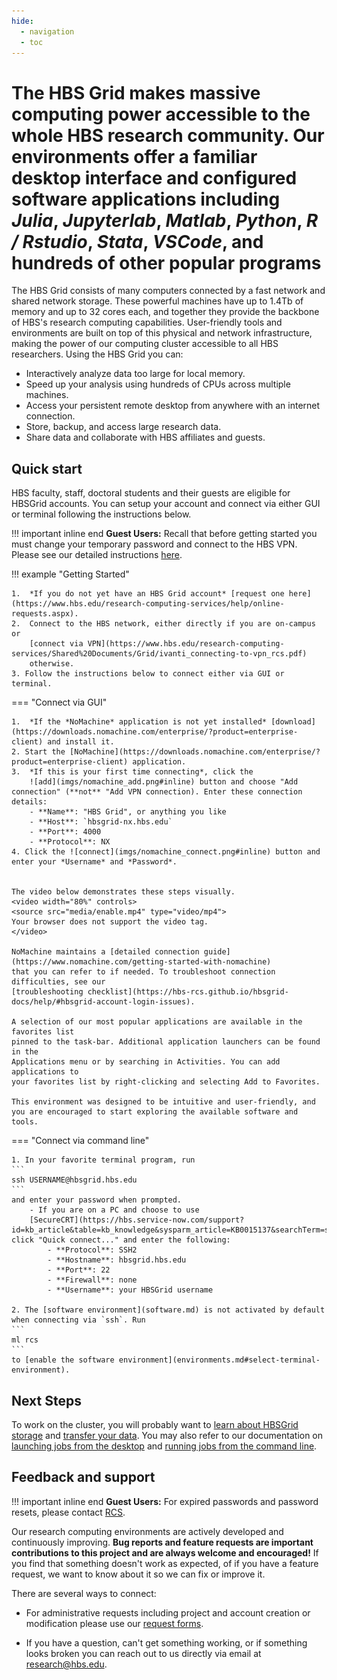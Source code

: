```yaml
---
hide:
  - navigation
  - toc
---
```


# The HBS Grid makes massive computing power accessible to the whole HBS research community. Our environments offer a **familiar desktop interface** and **configured software applications** including *Julia*, *Jupyterlab*, *Matlab*, *Python*, *R / Rstudio*, *Stata*, *VSCode*, and hundreds of other popular programs

The HBS Grid consists of many computers connected by a fast
network and shared network storage. These powerful machines have up to 1.4Tb of
memory and up to 32 cores each, and together they provide the backbone
of HBS's research computing capabilities. User-friendly tools and environments
are built on top of this physical and network infrastructure,
making the power of our computing cluster accessible to all HBS researchers.
Using the HBS Grid you can:

- Interactively analyze data too large for local memory.
- Speed up your analysis using hundreds of CPUs across multiple machines.
- Access your persistent remote desktop from anywhere with an internet connection.
- Store, backup, and access large research data.
- Share data and collaborate with HBS affiliates and guests.

## Quick start
   
HBS faculty, staff, doctoral students and their guests are eligible for HBSGrid accounts.
You can setup your account and connect via either GUI or terminal following the instructions below.

!!! important inline end
    **Guest Users:** Recall that before getting started you must change your temporary password and connect to the HBS VPN. Please see our detailed instructions [here](https://secure.hbs.edu/accountManagement/guest/research/new-member-instructions).

!!! example "Getting Started"

    1.  *If you do not yet have an HBS Grid account* [request one here](https://www.hbs.edu/research-computing-services/help/online-requests.aspx).
    2.  Connect to the HBS network, either directly if you are on-campus or
        [connect via VPN](https://www.hbs.edu/research-computing-services/Shared%20Documents/Grid/ivanti_connecting-to-vpn_rcs.pdf)
        otherwise.
    3. Follow the instructions below to connect either via GUI or terminal.

=== "Connect via GUI"

    1.  *If the *NoMachine* application is not yet installed* [download](https://downloads.nomachine.com/enterprise/?product=enterprise-client) and install it.
    2. Start the [NoMachine](https://downloads.nomachine.com/enterprise/?product=enterprise-client) application.    
    3.  *If this is your first time connecting*, click the
        ![add](imgs/nomachine_add.png#inline) button and choose "Add connection" (**not** "Add VPN connection). Enter these connection details:
        - **Name**: "HBS Grid", or anything you like
        - **Host**: `hbsgrid-nx.hbs.edu`
        - **Port**: 4000
        - **Protocol**: NX
    4. Click the ![connect](imgs/nomachine_connect.png#inline) button and enter your *Username* and *Password*.


    The video below demonstrates these steps visually.
    <video width="80%" controls>
    <source src="media/enable.mp4" type="video/mp4">
    Your browser does not support the video tag.
    </video>

    NoMachine maintains a [detailed connection guide](https://www.nomachine.com/getting-started-with-nomachine) 
    that you can refer to if needed. To troubleshoot connection difficulties, see our 
    [troubleshooting checklist](https://hbs-rcs.github.io/hbsgrid-docs/help/#hbsgrid-account-login-issues).

    A selection of our most popular applications are available in the favorites list
    pinned to the task-bar. Additional application launchers can be found in the
    Applications menu or by searching in Activities. You can add applications to
    your favorites list by right-clicking and selecting Add to Favorites.

    This environment was designed to be intuitive and user-friendly, and
    you are encouraged to start exploring the available software and tools. 

=== "Connect via command line"
    
    1. In your favorite terminal program, run
    ```
    ssh USERNAME@hbsgrid.hbs.edu
    ```
    and enter your password when prompted.
        - If you are on a PC and choose to use 
        [SecureCRT](https://hbs.service-now.com/support?id=kb_article&table=kb_knowledge&sysparm_article=KB0015137&searchTerm=securecrt), click "Quick connect..." and enter the following:
            - **Protocol**: SSH2
            - **Hostname**: hbsgrid.hbs.edu
            - **Port**: 22
            - **Firewall**: none
            - **Username**: your HBSGrid username

    2. The [software environment](software.md) is not activated by default when connecting via `ssh`. Run
    ```
    ml rcs
    ```
    to [enable the software environment](environments.md#select-terminal-environment).

## Next Steps

To work on the cluster, you will probably want to [learn about HBSGrid storage](storage.md) and
[transfer your data](syncfiles.md). You may also refer to our documentation on [launching jobs from the desktop](menulaunch.md) and [running jobs from the command line](commandline.md).

## Feedback and support

!!! important inline end
    **Guest Users:** For expired passwords and password resets, please contact [RCS](mailto:research@hbs.edu).

Our research computing environments are actively developed and
continuously improving. **Bug reports and feature requests are important
contributions to this project and are always welcome and encouraged!**
If you find that something doesn't work as expected, of if you have a
feature request, we want to know about it so we can fix or
improve it. 

There are several ways to connect:

- For administrative requests including project and account creation or modification 
please use our [request forms](https://www.hbs.edu/research-computing-services/help/online-requests.aspx).

- If you have a question, can't get something working, or if something looks broken you can reach
out to us directly via email at
[research@hbs.edu](mailto:research@hbs.edu).

<!-- If something looks broken or is not working as expected please 
[open an issue report](https://github.com/hbs-rcs/hbsgrid-docs/issues).-->
